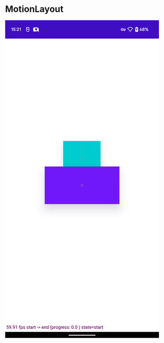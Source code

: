 # MotionLayout

![PureMusic](https://github.com/8kEatRadish/MotionChallenge/blob/master/device-2022-03-30-152117.gif)
